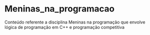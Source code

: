 # Meninas_na_programacao
 Conteúdo referente a disciplina Meninas na programação que envolve lógica de programação em C++ e programação competitiva
